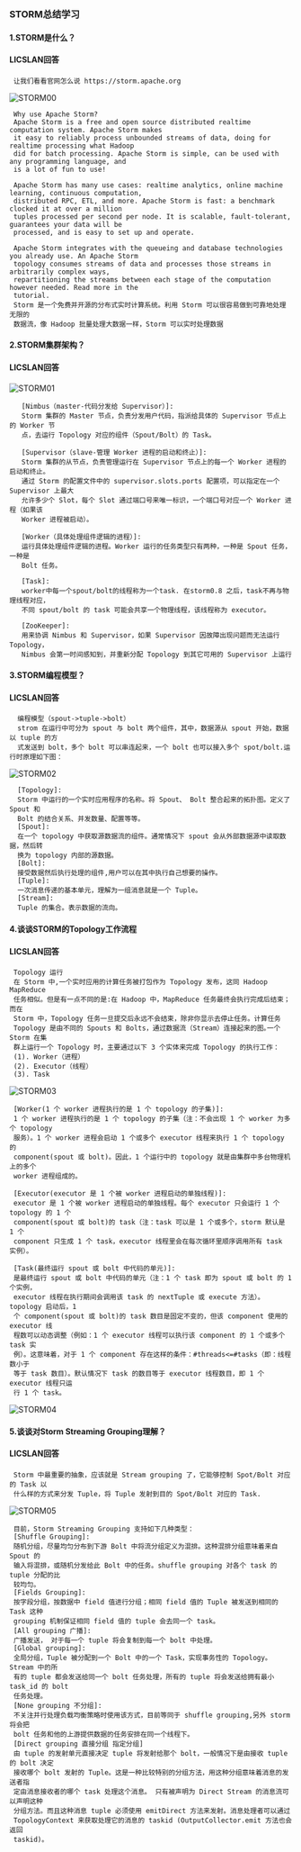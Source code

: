 ### STORM总结学习
#### 1.STORM是什么？
#### LICSLAN回答
     让我们看看官网怎么说 https://storm.apache.org
 ![STORM00](https://github.com/licslan/interview-ing/raw/master/STORM/STORM00.jpg)    
     
     Why use Apache Storm?
     Apache Storm is a free and open source distributed realtime computation system. Apache Storm makes 
     it easy to reliably process unbounded streams of data, doing for realtime processing what Hadoop 
     did for batch processing. Apache Storm is simple, can be used with any programming language, and 
     is a lot of fun to use!
     
     Apache Storm has many use cases: realtime analytics, online machine learning, continuous computation, 
     distributed RPC, ETL, and more. Apache Storm is fast: a benchmark clocked it at over a million 
     tuples processed per second per node. It is scalable, fault-tolerant, guarantees your data will be 
     processed, and is easy to set up and operate.
     
     Apache Storm integrates with the queueing and database technologies you already use. An Apache Storm 
     topology consumes streams of data and processes those streams in arbitrarily complex ways, 
     repartitioning the streams between each stage of the computation however needed. Read more in the 
     tutorial.
     Storm 是一个免费并开源的分布式实时计算系统。利用 Storm 可以很容易做到可靠地处理无限的
     数据流，像 Hadoop 批量处理大数据一样，Storm 可以实时处理数据
 #### 2.STORM集群架构？
 #### LICSLAN回答
 ![STORM01](https://github.com/licslan/interview-ing/raw/master/STORM/STORM01.jpg)
       
       [Nimbus（master-代码分发给 Supervisor）]:
       Storm 集群的 Master 节点，负责分发用户代码，指派给具体的 Supervisor 节点上的 Worker 节
       点，去运行 Topology 对应的组件（Spout/Bolt）的 Task。
       
       [Supervisor（slave-管理 Worker 进程的启动和终止）]:
       Storm 集群的从节点，负责管理运行在 Supervisor 节点上的每一个 Worker 进程的启动和终止。
       通过 Storm 的配置文件中的 supervisor.slots.ports 配置项，可以指定在一个 Supervisor 上最大
       允许多少个 Slot，每个 Slot 通过端口号来唯一标识，一个端口号对应一个 Worker 进程（如果该
       Worker 进程被启动）。
       
       [Worker（具体处理组件逻辑的进程）]:
       运行具体处理组件逻辑的进程。Worker 运行的任务类型只有两种，一种是 Spout 任务，一种是
       Bolt 任务。
       
       [Task]:
       worker中每一个spout/bolt的线程称为一个task. 在storm0.8 之后，task不再与物理线程对应，
       不同 spout/bolt 的 task 可能会共享一个物理线程，该线程称为 executor。
       
       [ZooKeeper]:
       用来协调 Nimbus 和 Supervisor，如果 Supervisor 因故障出现问题而无法运行 Topology，
       Nimbus 会第一时间感知到，并重新分配 Topology 到其它可用的 Supervisor 上运行
 #### 3.STORM编程模型？
 #### LICSLAN回答   
      编程模型（spout->tuple->bolt）
      strom 在运行中可分为 spout 与 bolt 两个组件，其中，数据源从 spout 开始，数据以 tuple 的方
      式发送到 bolt，多个 bolt 可以串连起来，一个 bolt 也可以接入多个 spot/bolt.运行时原理如下图：
![STORM02](https://github.com/licslan/interview-ing/raw/master/STORM/STORM02.jpg)
      
      [Topology]:
      Storm 中运行的一个实时应用程序的名称。将 Spout、 Bolt 整合起来的拓扑图。定义了 Spout 和
      Bolt 的结合关系、并发数量、配置等等。
      [Spout]:
      在一个 topology 中获取源数据流的组件。通常情况下 spout 会从外部数据源中读取数据，然后转
      换为 topology 内部的源数据。
      [Bolt]:
      接受数据然后执行处理的组件,用户可以在其中执行自己想要的操作。  
      [Tuple]:
      一次消息传递的基本单元，理解为一组消息就是一个 Tuple。 
      [Stream]:
      Tuple 的集合。表示数据的流向。       
#### 4.谈谈STORM的Topology工作流程
#### LICSLAN回答
     Topology 运行
     在 Storm 中,一个实时应用的计算任务被打包作为 Topology 发布，这同 Hadoop MapReduce
     任务相似。但是有一点不同的是:在 Hadoop 中，MapReduce 任务最终会执行完成后结束；而在
     Storm 中，Topology 任务一旦提交后永远不会结束，除非你显示去停止任务。计算任务
     Topology 是由不同的 Spouts 和 Bolts，通过数据流（Stream）连接起来的图｡一个 Storm 在集
     群上运行一个 Topology 时，主要通过以下 3 个实体来完成 Topology 的执行工作：
     (1). Worker（进程）
     (2). Executor（线程）
     (3). Task
![STORM03](https://github.com/licslan/interview-ing/raw/master/STORM/STORM03.jpg)  
     
     [Worker(1 个 worker 进程执行的是 1 个 topology 的子集)]:
     1 个 worker 进程执行的是 1 个 topology 的子集（注：不会出现 1 个 worker 为多个 topology
     服务）。1 个 worker 进程会启动 1 个或多个 executor 线程来执行 1 个 topology 的
     component(spout 或 bolt)。因此，1 个运行中的 topology 就是由集群中多台物理机上的多个
     worker 进程组成的。
     
     [Executor(executor 是 1 个被 worker 进程启动的单独线程)]:
     executor 是 1 个被 worker 进程启动的单独线程。每个 executor 只会运行 1 个 topology 的 1 个
     component(spout 或 bolt)的 task（注：task 可以是 1 个或多个，storm 默认是 1 个
     component 只生成 1 个 task，executor 线程里会在每次循环里顺序调用所有 task 实例）。
     
     [Task(最终运行 spout 或 bolt 中代码的单元)]:
     是最终运行 spout 或 bolt 中代码的单元（注：1 个 task 即为 spout 或 bolt 的 1 个实例，
     executor 线程在执行期间会调用该 task 的 nextTuple 或 execute 方法）。topology 启动后，1
     个 component(spout 或 bolt)的 task 数目是固定不变的，但该 component 使用的 executor 线
     程数可以动态调整（例如：1 个 executor 线程可以执行该 component 的 1 个或多个 task 实
     例）。这意味着，对于 1 个 component 存在这样的条件：#threads<=#tasks（即：线程数小于
     等于 task 数目）。默认情况下 task 的数目等于 executor 线程数目，即 1 个 executor 线程只运
     行 1 个 task。 
![STORM04](https://github.com/licslan/interview-ing/raw/master/STORM/STORM04.jpg)
#### 5.谈谈对Storm Streaming Grouping理解？
#### LICSLAN回答
     Storm 中最重要的抽象，应该就是 Stream grouping 了，它能够控制 Spot/Bolt 对应的 Task 以
     什么样的方式来分发 Tuple，将 Tuple 发射到目的 Spot/Bolt 对应的 Task.
![STORM05](https://github.com/licslan/interview-ing/raw/master/STORM/STORM05.jpg) 
     
     目前，Storm Streaming Grouping 支持如下几种类型：
     [Shuffle Grouping]: 
     随机分组，尽量均匀分布到下游 Bolt 中将流分组定义为混排。这种混排分组意味着来自 Spout 的
     输入将混排，或随机分发给此 Bolt 中的任务。shuffle grouping 对各个 task 的 tuple 分配的比
     较均匀。
     [Fields Grouping]:
     按字段分组，按数据中 field 值进行分组；相同 field 值的 Tuple 被发送到相同的 Task 这种
     grouping 机制保证相同 field 值的 tuple 会去同一个 task。
     [All grouping 广播]:
     广播发送， 对于每一个 tuple 将会复制到每一个 bolt 中处理。
     [Global grouping]: 
     全局分组，Tuple 被分配到一个 Bolt 中的一个 Task，实现事务性的 Topology。Stream 中的所
     有的 tuple 都会发送给同一个 bolt 任务处理，所有的 tuple 将会发送给拥有最小 task_id 的 bolt
     任务处理。
     [None grouping 不分组]:
     不关注并行处理负载均衡策略时使用该方式，目前等同于 shuffle grouping,另外 storm 将会把
     bolt 任务和他的上游提供数据的任务安排在同一个线程下。
     [Direct grouping 直接分组 指定分组]
     由 tuple 的发射单元直接决定 tuple 将发射给那个 bolt，一般情况下是由接收 tuple 的 bolt 决定
     接收哪个 bolt 发射的 Tuple。这是一种比较特别的分组方法，用这种分组意味着消息的发送者指
     定由消息接收者的哪个 task 处理这个消息。 只有被声明为 Direct Stream 的消息流可以声明这种
     分组方法。而且这种消息 tuple 必须使用 emitDirect 方法来发射。消息处理者可以通过
     TopologyContext 来获取处理它的消息的 taskid (OutputCollector.emit 方法也会返回
     taskid)。                 